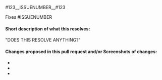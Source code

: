 #123__ISSUENUMBER__#123 

<!-- Add the issue number that is fixed by this PR (In the form Fixes #123) -->
<!-- Add issue numbers both above and below this comment, do not remove __ or #-->

Fixes #ISSUENUMBER

#### Short description of what this resolves:
 "DOES THIS RESOLVE ANYTHING?"


#### Changes proposed in this pull request and/or Screenshots of changes:

-
-
-



